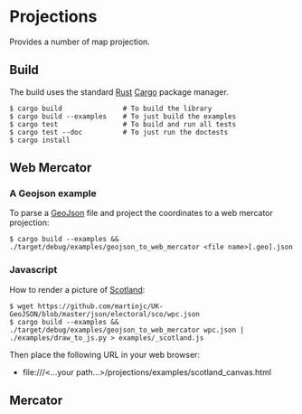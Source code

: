 # Projections

Provides a number of map projection.


## Build

The build uses the standard [Rust](https://rust-lang.org)  [Cargo](https://doc.rust-lang.org/cargo/) package manager.

```
$ cargo build               # To build the library
$ cargo build --examples    # To just build the examples
$ cargo test                # To build and run all tests
$ cargo test --doc          # To just run the doctests
$ cargo install
```


## Web Mercator


### A Geojson example

To parse a [GeoJson](http://geojson.org/) file and project the coordinates to a web mercator projection:

```
$ cargo build --examples && ./target/debug/examples/geojson_to_web_mercator <file name>[.geo].json
```

### Javascript


How to render a picture of [Scotland](doc/scotland_v2.png):

```
$ wget https://github.com/martinjc/UK-GeoJSON/blob/master/json/electoral/sco/wpc.json
$ cargo build --examples && ./target/debug/examples/geojson_to_web_mercator wpc.json | ./examples/draw_to_js.py > examples/_scotland.js
```

Then place the following URL in your web browser:
* file:///<...your path...>/projections/examples/scotland_canvas.html


## Mercator

